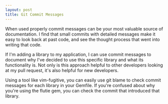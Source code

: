 ```yaml
---
layout: post
title: Git Commit Messages
---
```

When used properly commit messages can be your most valuable source of
documentation. I find that small commits with detailed messages make it easy to
look back at past code, and see the thought process that went into writing that
code.

If I'm adding a library to my application, I can use commit messages to
document why I've decided to use this specific library and what its
functionality is. Not only is this approach helpful to other developers looking
at my pull request, it's also helpful for new developers.

Using a tool like vim-fugitive, you can easily use git blame to check commit
messages for each library in your Gemfile. If you're confused about why you're
using the flutie gem, you can check the commit that introduced that library.
